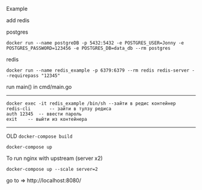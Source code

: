 Example

add redis 

postgres

```docker run --name postgreDB -p 5432:5432 -e POSTGRES_USER=Jonny -e POSTGRES_PASSWORD=123456 -e POSTGRES_DB=data_db --rm postgres```

redis

```docker run --name redis_example -p 6379:6379 --rm redis redis-server --requirepass "12345"```

run main() in cmd/main.go

------------------------------------------------------
```
docker exec -it redis_example /bin/sh --зайти в редис контейнер
redis-cli      	-- зайти в тулзу редиса
auth 12345  -- ввести пароль
exit 	-- выйти из контейнера
```
------------------------------------------------------------


OLD
```docker-compose build```

```docker-compose up```

To run nginx with upstream (server x2)

```docker-compose up --scale server=2```

go to => http://localhost:8080/